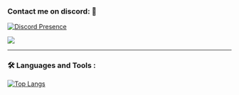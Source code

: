### Contact me on discord:  👋
[![Discord Presence](https://lanyard.cnrad.dev/api/961414521279348807)](https://discord.com/users/961414521279348807)

<a href="https://www.youtube.com/channel/UCrjqgRiBweGKfzGeA3BZ3yA/" alt="youtube logo">
  <img src="https://img.shields.io/badge/YouTube-red?style=for-the-badge&logo=youtube&logoColor=white"/>
</a>


---

### :hammer_and_wrench: Languages and Tools :
[![Top Langs](https://github-readme-stats.vercel.app/api/top-langs/?username=ruriko123&layout=compact&theme=vision-friendly-dark)](https://github.com/ruriko123/github-readme-stats)
  
  
